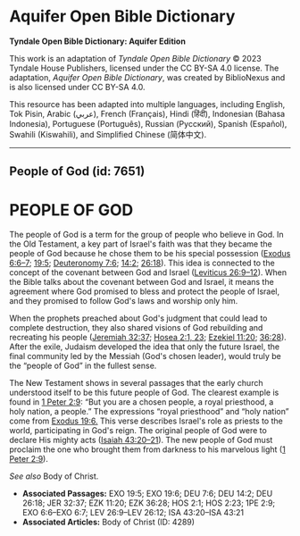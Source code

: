 # Aquifer Open Bible Dictionary

**Tyndale Open Bible Dictionary: Aquifer Edition**

This work is an adaptation of *Tyndale Open Bible Dictionary* © 2023 Tyndale House Publishers, licensed under the CC BY\-SA 4\.0 license. The adaptation, *Aquifer Open Bible Dictionary*, was created by BiblioNexus and is also licensed under CC BY\-SA 4\.0\.

This resource has been adapted into multiple languages, including English, Tok Pisin, Arabic (عربي), French (Français), Hindi (हिंदी), Indonesian (Bahasa Indonesia), Portuguese (Português), Russian (Русский), Spanish (Español), Swahili (Kiswahili), and Simplified Chinese (简体中文).



--------------------------------

## People of God (id: 7651)

PEOPLE OF GOD
=============

The people of God is a term for the group of people who believe in God. In the Old Testament, a key part of Israel's faith was that they became the people of God because he chose them to be his special possession ([Exodus 6:6–7](https://ref.ly/Exod6:6-Exod6:7); [19:5](https://ref.ly/Exod19:5); [Deuteronomy 7:6](https://ref.ly/Deut7:6); [14:2](https://ref.ly/Deut14:2); [26:18](https://ref.ly/Deut26:18)). This idea is connected to the concept of the covenant between God and Israel ([Leviticus 26:9–12](https://ref.ly/Lev26:9-Lev26:12)). When the Bible talks about the covenant between God and Israel, it means the agreement where God promised to bless and protect the people of Israel, and they promised to follow God's laws and worship only him.

When the prophets preached about God's judgment that could lead to complete destruction, they also shared visions of God rebuilding and recreating his people ([Jeremiah 32:37](https://ref.ly/Jer32:37); [Hosea 2:1, 23](https://ref.ly/Hos2:1,Hos2:23); [Ezekiel 11:20](https://ref.ly/Ezek11:20); [36:28](https://ref.ly/Ezek36:28)). After the exile, Judaism developed the idea that only the future Israel, the final community led by the Messiah (God's chosen leader), would truly be the “people of God” in the fullest sense.

The New Testament shows in several passages that the early church understood itself to be this future people of God. The clearest example is found in [1 Peter 2:9](https://ref.ly/1Pet2:9): “But you are a chosen people, a royal priesthood, a holy nation, a people.” The expressions “royal priesthood” and “holy nation” come from [Exodus 19:6\.](https://ref.ly/Exod19:6) This verse describes Israel's role as priests to the world, participating in God's reign. The original people of God were to declare His mighty acts ([Isaiah 43:20–21](https://ref.ly/Isa43:20-Isa43:21)). The new people of God must proclaim the one who brought them from darkness to his marvelous light ([1 Peter 2:9](https://ref.ly/1Pet2:9)).

*See also* Body of Christ.

* **Associated Passages:** EXO 19:5; EXO 19:6; DEU 7:6; DEU 14:2; DEU 26:18; JER 32:37; EZK 11:20; EZK 36:28; HOS 2:1; HOS 2:23; 1PE 2:9; EXO 6:6–EXO 6:7; LEV 26:9–LEV 26:12; ISA 43:20–ISA 43:21
* **Associated Articles:** Body of Christ (ID: 4289)

